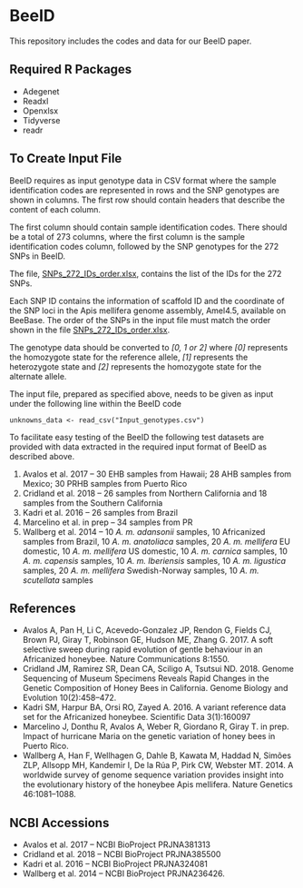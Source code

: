 # BeeID

This repository includes the codes and data for our BeeID paper.

## Required R Packages

* Adegenet
* Readxl
* Openxlsx
* Tidyverse
* readr

## To Create Input File

BeeID requires as input genotype data in CSV format where the sample identification codes are represented in rows and the SNP genotypes are shown in columns. The first row should contain headers that describe the content of each column.

The first column should contain sample identification codes. There should be a total of 273 columns, where the first column is the sample identification codes column, followed by the SNP genotypes for the 272 SNPs in BeeID.

The file, [SNPs_272_IDs_order.xlsx](SNPs_272_IDs_order.xlsx), contains the list of the IDs for the 272 SNPs.

Each SNP ID contains the information of scaffold ID and the coordinate of the SNP loci in the Apis mellifera genome assembly, Amel4.5, available on BeeBase. The order of the SNPs in the input file must match the order shown in the file [SNPs_272_IDs_order.xlsx](SNPs_272_IDs_order.xlsx).

The genotype data should be converted to *\[0, 1 or 2\]* where *\[0\]* represents the homozygote state for the reference allele, *\[1\]* represents the heterozygote state and *\[2\]* represents the homozygote state for the alternate allele.

The input file, prepared as specified above, needs to be given as input under the following line within the BeeID code
```
unknowns_data <- read_csv("Input_genotypes.csv")
```

To facilitate easy testing of the BeeID the following test datasets are provided with data extracted in the  required input format of BeeID as described above.

1. Avalos et al. 2017 – 30 EHB samples from Hawaii; 28 AHB samples from Mexico; 30 PRHB samples from Puerto Rico
2. Cridland et al. 2018 – 26 samples from Northern California and 18 samples from the Southern California
3. Kadri et al. 2016 – 26 samples from Brazil
4. Marcelino et al. in prep – 34 samples from PR
5. Wallberg et al. 2014 – 10 *A. m. adansonii* samples, 10 Africanized samples from Brazil, 10 *A. m. anatoliaca* samples, 20 *A. m. mellifera* EU domestic, 10 *A. m. mellifera* US domestic, 10 *A. m. carnica* samples,  10 *A. m. capensis* samples, 10 *A. m. Iberiensis* samples, 10 *A. m. ligustica* samples, 20 *A. m. mellifera* Swedish-Norway samples, 10 *A. m. scutellata* samples

## References

* Avalos A, Pan H, Li C, Acevedo-Gonzalez JP, Rendon G, Fields CJ, Brown PJ, Giray T, Robinson GE, Hudson ME, Zhang G. 2017. A soft selective sweep during rapid evolution of gentle behaviour in an Africanized honeybee. Nature Communications 8:1550.
* Cridland JM, Ramirez SR, Dean CA, Sciligo A, Tsutsui ND. 2018. Genome Sequencing of Museum Specimens Reveals Rapid Changes in the Genetic Composition of Honey Bees in California. Genome Biology and Evolution 10(2):458–472.
* Kadri SM, Harpur BA, Orsi RO, Zayed A. 2016. A variant reference data set for the Africanized honeybee. Scientific Data 3(1):160097
* Marcelino J, Donthu R, Avalos A, Weber R, Giordano R, Giray T. in prep. Impact of hurricane Maria on the genetic variation of honey bees in Puerto Rico.
* Wallberg A, Han F, Wellhagen G, Dahle B, Kawata M, Haddad N, Simões ZLP, Allsopp MH, Kandemir I, De la Rúa P, Pirk CW, Webster MT. 2014. A worldwide survey of genome sequence variation provides insight into the evolutionary history of the honeybee Apis mellifera. Nature Genetics 46:1081–1088.

## NCBI Accessions

* Avalos et al. 2017 – NCBI BioProject PRJNA381313
* Cridland et al. 2018 – NCBI BioProject PRJNA385500
* Kadri et al. 2016 – NCBI BioProject PRJNA324081
* Wallberg et al. 2014 – NCBI BioProject PRJNA236426.
